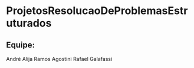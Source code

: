 # ProjetosResolucaoDeProblemasEstruturados

## Equipe:

André Alija Ramos Agostini
Rafael Galafassi
